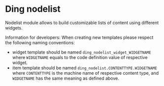 Ding nodelist
===========

Nodelist module allows to build customizable lists
of content using different widgets.

Information for developers:
When creating new templates please respect the following naming conventions:
* widget template should be named `ding_nodelist_widget_WIDGETNAME` where `WIDGETNAME`
equals to the code definition value of respective widget.
* item template should be named `ding_nodelist.CONTENTTYPE.WIDGETNAME` where `CONTENTTYPE`
is the machine name of respective content type, and `WIDGETNAME` has the same meaning as defined above.
